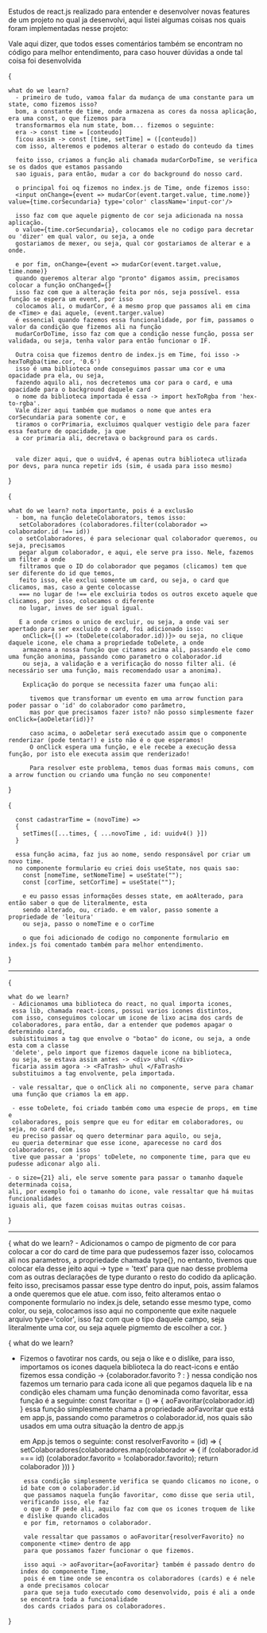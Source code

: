 Estudos de react.js realizado para entender e desenvolver novas features de um projeto no qual ja desenvolvi, aqui listei algumas coisas nos quais foram implementadas nesse projeto:

  Vale aqui dizer, que todos esses comentários também se encontram no código para melhor entendimento, para caso houver dúvidas a onde tal coisa foi desenvolvida

{

    what do we learn?
      - primeiro de tudo, vamoa falar da mudança de uma constante para um state, como fizemos isso?
      bom, a constante de time, onde armazena as cores da nossa aplicação, era uma const, o que fizemos para 
      transformarmos ela num state, bom... fizemos o seguinte:
      era -> const time = [conteudo]
      ficou assim -> const [time, setTime] = ([conteudo])
      com isso, alteremos e podemos alterar o estado do conteudo da times

      feito isso, criamos a função ali chamada mudarCorDoTime, se verifica se os dados que estamos passando
      sao iguais, para então, mudar a cor do background do nosso card.

      o principal foi oq fizemos no index.js de Time, onde fizemos isso:
      <input onChange={event => mudarCor(event.target.value, time.nome)} value={time.corSecundaria} type='color' className='input-cor'/> 

      isso faz com que aquele pigmento de cor seja adicionada na nossa aplicação.
      o value={time.corSecundaria}, colocamos ele no codigo para decretar ou 'dizer' em qual valor, ou seja, a onde
      gostariamos de mexer, ou seja, qual cor gostariamos de alterar e a onde.

      e por fim, onChange={event => mudarCor(event.target.value, time.nome)}
      quando queremos alterar algo "pronto" digamos assim, precisamos colocar a função onChanged={}
      isso faz com que a alteração feita por nós, seja possível. essa função se espera um event, por isso
      colocamos ali, o mudarCor, é a mesmo prop que passamos ali em cima de <Time> e dai aquele, (event.targer.value)
      é essencial quando fazemos essa funcionalidade, por fim, passamos o valor da condição que fizemos ali na função
      mudarCorDoTime, isso faz com que a condição nesse função, possa ser validada, ou seja, tenha valor para então funcionar o IF.

      Outra coisa que fizemos dentro de index.js em Time, foi isso -> hexToRgba(time.cor, '0.6')  
      isso é uma biblioteca onde conseguimos passar uma cor e uma opacidade pra ela, ou seja,
      fazendo aquilo ali, nos decretemos uma cor para o card, e uma opacidade para o background daquele card
      o nome da biblioteca importada é essa -> import hexToRgba from 'hex-to-rgba'.
      Vale dizer aqui também que mudamos o nome que antes era corSecundaria para somente cor, e
      tiramos o corPrimaria, excluimos qualquer vestigio dele para fazer essa feature de opacidade, ja que
      a cor primaria ali, decretava o background para os cards.


      vale dizer aqui, que o uuidv4, é apenas outra biblioteca utlizada por devs, para nunca repetir ids (sim, é usada para isso mesmo)
 
}

{

    what do we learn? nota importante, pois é a exclusão
      - bom, na função deleteColaborators, temos isso:
       setColaboradores (colaboradores.filter(colaborador => colaborador.id !== id))
       o setColaboradores, é para selecionar qual colaborador queremos, ou seja, precisamos
       pegar algum colaborador, e aqui, ele serve pra isso. Nele, fazemos um filter a onde
       filtramos que o ID do colaborador que pegamos (clicamos) tem que ser diferente do id que temos,
       feito isso, ele exclui somente um card, ou seja, o card que clicamos, mas, caso a gente colocasse
       === no lugar de !== ele excluiria todos os outros exceto aquele que clicamos, por isso, colocamos o diferente
       no lugar, inves de ser igual igual.

       E a onde crimos o unico de excluir, ou seja, a onde vai ser apertado para ser excluido o card, foi adicionado isso:
        onClick={() => (toDelete(colaborador.id))}> ou seja, no clique daquele icone, ele chama a propriedade toDelete, a onde
        armazena a nossa função que citamos acima ali, passando ele como uma função anonima, passando como parametro o colaborador.id
        ou seja, a validação e a verificação do nosso filter ali. (é necessário ser uma função, mais recomendado usar a anonima).

        Explicação do porque se necessita fazer uma funçao ali:

          tivemos que transformar um evento em uma arrow function para poder passar o 'id' do colaborador como parâmetro,
          mas por que precisamos fazer isto? não posso simplesmente fazer onClick={aoDeletar(id)}?

          caso acima, o aoDeletar será executado assim que o componente renderizar (pode tentar!) e isto não é o que esperamos!
          O onClick espera uma função, e ele recebe a execução dessa função, por isto ele executa assim que renderizado!

          Para resolver este problema, temos duas formas mais comuns, com a arrow function ou criando uma função no seu componente!

}

{

      const cadastrarTime = (novoTime) => 
      {
        setTimes([...times, { ...novoTime , id: uuidv4() }])
      }

      essa função acima, faz jus ao nome, sendo responsável por criar um novo time.
      no componente formulario eu criei dois useState, nos quais sao:
        const [nomeTime, setNomeTime] = useState("");
        const [corTime, setCorTime] = useState("");

        e eu passo essas informações desses state, em aoAlterado, para então saber o que de literalmente, esta
        sendo alterado, ou, criado. e em valor, passo somente a propriedade de 'leitura'
        ou seja, passo o nomeTime e o corTime

        o que foi adicionado de codigo no componente formulario em index.js foi comentado também para melhor entendimento.

}


-------------------------------------------------------------------------------------------------------------


{

    what do we learn?
     - Adicionamos uma biblioteca do react, no qual importa icones, 
     essa lib, chamada react-icons, possui varios icones distintos,
     com isso, conseguimos colocar um icone de lixo acima dos cards de 
     colaboradores, para então, dar a entender que podemos apagar o determindo card,
     subistituimos a tag que envolve o "botao" do icone, ou seja, a onde esta com a classe
     'delete', pelo import que fizemos daquele icone na biblioteca,
     ou seja, se estava assim antes -> <div> uhul </div>
     ficaria assim agora -> <FaTrash> uhul </FaTrash>
     substituimos a tag envolvente, pela importada.

     - vale ressaltar, que o onClick ali no componente, serve para chamar
     uma função que criamos la em app.

     - esse toDelete, foi criado também como uma especie de props, em time e 
     colaboradores, pois sempre que eu for editar em colaboradores, ou seja, no card dele,
     eu preciso passar oq quero determinar para aquilo, ou seja,
     eu queria determinar que esse icone, aparecesse no card dos colaboradores, com isso
     tive que passar a 'props' toDelete, no componente time, para que eu pudesse adiconar algo ali.

    - o size={21} ali, ele serve somente para passar o tamanho daquele determinada coisa,
    ali, por exemplo foi o tamanho do icone, vale ressaltar que há muitas funcionalidades
    iguais ali, que fazem coisas muitas outras coisas.
} 

-----------------------------------------------------------------------------------------------------------

{
    what do we learn?
         - Adicionamos o campo de pigmento de cor para colocar a cor do card de time
           para que pudessemos fazer isso, colocamos ali nos parametros, a propriedade chamada
           type{}, no entanto, tivemos que colocar ela desse jeito aqui -> type = 'text'
           para que nao desse problema com as outras declarações de type duranto o resto do 
           codido da aplicação.
           feito isso, precisamos passar esse type dentro do input, pois, assim falamos a onde queremos
           que ele atue.
           com isso, feito alteramos entao o componente formulario no index.js dele, setando esse mesmo
           type, como color, ou seja, colocamos isso aqui no componente <campo> que exite naquele arquivo
           type='color', isso faz com que o tipo daquele campo, seja literalmente uma cor, ou seja
           aquele pigmemto de escolher a cor.
}


{
what do we learn?
   - Fizemos o favotirar nos cards, ou seja o like e o dislike, para isso,
       importamos os icones daquela biblioteca la do react-icons e então fizemos essa
       condição -> {colaborador.favorito ? <GoHeartFill size={25} onClick={favoritar} /> 
       : <GoHeart size={25} onClick={favoritar}/>}
        nessa condição nos fazemos um ternario para cada icone ali que pegamos daquela lib
        e na condição eles chamam uma função denominada como favoritar, essa função é a seguinte:
          const favoritar = () =>
          {
            aoFavoritar(colaborador.id)
          }
        essa função simplesmente chama a propriedade aoFavoritar que está em app.js, passando como parametros
        o colaborador.id, nos quais são usados em uma outra situação la dentro de app.js

        em App.js temos o seguinte:
          const resolverFavorito = (id) => 
          {
            setColaboradores(colaboradores.map(colaborador => {
            if (colaborador.id === id) (colaborador.favorito = !colaborador.favorito);
            return colaborador
            })) 
          }

          essa condição simplesmente verifica se quando clicamos no icone, o id bate com o colaborador.id
          que passamos naquela função favoritar, como disse que seria util, verificando isso, ele faz
          o que o IF pede ali, aquilo faz com que os icones troquem de like e dislike quando clicados
          e por fim, retornamos o colaborador.

          vale ressaltar que passamos o aoFavoritar{resolverFavorito} no componente <time> dentro de app
          para que possamos fazer funcionar o que fizemos.
           
          isso aqui -> aoFavoritar={aoFavoritar} também é passado dentro do index do componente Time,
          pois é em time onde se encontra os colaboradores (cards) e é nele a onde precisamos colocar 
          para que seja tudo executado como desenvolvido, pois é ali a onde se encontra toda a funcionalidade
          dos cards criados para os colaboradores.

}
